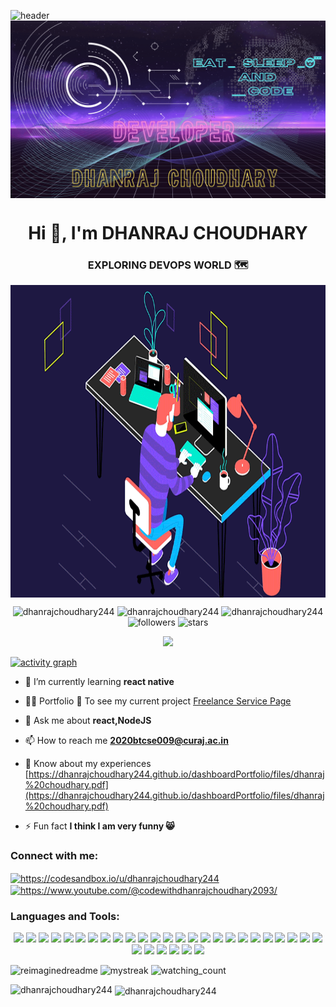 ![header](https://capsule-render.vercel.app/api?type=waving&height=300&color=gradient&text=WEB%20DEVELOPER&textBg=false)
<img align="center" alt="logo" src="https://github.com/DHANRAJCHOUDHARY244/DHANRAJCHOUDHARY244/blob/main/a.png">
<h1 align="center">Hi 👋, I'm DHANRAJ CHOUDHARY</h1>
<h3 align="center">EXPLORING DEVOPS WORLD 🗺</h3>
<img align="center" alt="coding " width="1200" height="500" src="https://github.com/DHANRAJCHOUDHARY244/DHANRAJCHOUDHARY244/blob/main/coding.gif">

<p align="center"> 
<img src="https://komarev.com/ghpvc/?username=dhanrajchoudhary244&label=Profile%20views&color=0e75b6&style=flat" alt="dhanrajchoudhary244" /> 
<img src="https://badges.strrl.dev/years/dhanrajchoudhary244" alt="dhanrajchoudhary244" /> 
<img src="https://badges.strrl.dev/repos/dhanrajchoudhary244" alt="dhanrajchoudhary244" /> 
<img alt="followers" src="https://img.shields.io/github/followers/dhanrajchoudhary244?label=Followers&style=social" alt="dhanrajchoudhary244" />
<img src="https://img.shields.io/github/stars/dhanrajchoudhary244?label=Stars" alt="stars">
</p>

<p align="center"> 
<img src="https://github-profile-trophy.vercel.app/?username=dhanrajchoudhary244&theme=juicyfresh&no-bg=true" />
 </p>

[![activity graph](https://github-readme-activity-graph.vercel.app/graph?username=dhanrajchoudhary244&theme=github-dark-dimmed&custom_title=dhanrajchoudhary244%20Activity%20Graph&hide_border=true)](https://github.com/ashutosh00710/github-readme-activity-graph)

- 🌱 I’m currently learning **react native**

- 👨‍💻 Portfolio 🔗 To see my current project [Freelance Service Page](https://portfoli2.vercel.app/)

- 💬 Ask me about **react,NodeJS**

- 📫 How to reach me **2020btcse009@curaj.ac.in**

- 📄 Know about my experiences [https://dhanrajchoudhary244.github.io/dashboardPortfolio/files/dhanraj%20choudhary.pdf](https://dhanrajchoudhary244.github.io/dashboardPortfolio/files/dhanraj%20choudhary.pdf)

- ⚡ Fun fact **I think I am very funny 😸**

<h3 align="left">Connect with me:</h3>
<p align="left">
<a href="https://codesandbox.com/https://codesandbox.io/u/dhanrajchoudhary244" target="blank"><img align="center" src="https://raw.githubusercontent.com/rahuldkjain/github-profile-readme-generator/master/src/images/icons/Social/codesandbox.svg" alt="https://codesandbox.io/u/dhanrajchoudhary244" height="30" width="40" /></a>
<a href="https://www.youtube.com/c/https://www.youtube.com/@codewithdhanrajchoudhary2093/" target="blank"><img align="center" src="https://raw.githubusercontent.com/rahuldkjain/github-profile-readme-generator/master/src/images/icons/Social/youtube.svg" alt="https://www.youtube.com/@codewithdhanrajchoudhary2093/" height="30" width="40" /></a>
</p>

<h3 align="left">Languages and Tools:</h3>
<p align="center"> 
<img src="https://img.shields.io/badge/Next.js-000000.svg?style=for-the-badge&logo=nextdotjs&logoColor=white"/>
<img src="https://img.shields.io/badge/React-61DAFB.svg?style=for-the-badge&logo=React&logoColor=black"/>
<img src="https://img.shields.io/badge/Bootstrap-7952B3.svg?style=for-the-badge&logo=Bootstrap&logoColor=white"/>
<img src="https://img.shields.io/badge/Electron-47848F.svg?style=for-the-badge&logo=Electron&logoColor=white"/>
<img src="https://img.shields.io/badge/Erlang-A90533.svg?style=for-the-badge&logo=Erlang&logoColor=white"/>
<img src="https://img.shields.io/badge/Express-000000.svg?style=for-the-badge&logo=Express&logoColor=white"/>
<img src="https://img.shields.io/badge/Figma-F24E1E.svg?style=for-the-badge&logo=Figma&logoColor=white"/>
<img src="https://img.shields.io/badge/Firebase-FFCA28.svg?style=for-the-badge&logo=Firebase&logoColor=black"/>
<img src="https://img.shields.io/badge/Framer-0055FF.svg?style=for-the-badge&logo=Framer&logoColor=white"/>
<img src="https://img.shields.io/badge/HTML5-E34F26.svg?style=for-the-badge&logo=HTML5&logoColor=white"/>
<img src="https://img.shields.io/badge/JavaScript-F7DF1E.svg?style=for-the-badge&logo=JavaScript&logoColor=black"/>
<img src="https://img.shields.io/badge/MariaDB-003545.svg?style=for-the-badge&logo=MariaDB&logoColor=white"/>
<img src="https://img.shields.io/badge/MongoDB-47A248.svg?style=for-the-badge&logo=MongoDB&logoColor=white"/>
<img src="https://img.shields.io/badge/Mongoose-880000.svg?style=for-the-badge&logo=Mongoose&logoColor=white"/>
<img src="https://img.shields.io/badge/MySQL-4479A1.svg?style=for-the-badge&logo=MySQL&logoColor=white"/>
<img src="https://img.shields.io/badge/NestJS-E0234E.svg?style=for-the-badge&logo=NestJS&logoColor=white"/>
<img src="https://img.shields.io/badge/Node.js-339933.svg?style=for-the-badge&logo=nodedotjs&logoColor=white"/>
<img src="https://img.shields.io/badge/Adobe%20Photoshop-31A8FF.svg?style=for-the-badge&logo=Adobe-Photoshop&logoColor=white"/>
<img src="https://img.shields.io/badge/PHP-777BB4.svg?style=for-the-badge&logo=PHP&logoColor=white"/>
<img src="https://img.shields.io/badge/Postman-FF6C37.svg?style=for-the-badge&logo=Postman&logoColor=white"/>
<img src="https://img.shields.io/badge/Pug-A86454.svg?style=for-the-badge&logo=Pug&logoColor=white"/>
<img src="https://img.shields.io/badge/EJS-B4CA65.svg?style=for-the-badge&logo=EJS&logoColor=black"/>
<img src="https://img.shields.io/badge/Python-3776AB.svg?style=for-the-badge&logo=Python&logoColor=white"/>
<img src="https://img.shields.io/badge/RabbitMQ-FF6600.svg?style=for-the-badge&logo=RabbitMQ&logoColor=white"/>
<img src="https://img.shields.io/badge/Redis-DC382D.svg?style=for-the-badge&logo=Redis&logoColor=white"/>
<img src="https://img.shields.io/badge/Socket.io-010101.svg?style=for-the-badge&logo=socketdotio&logoColor=white"/>
<img src="https://img.shields.io/badge/Redux-764ABC.svg?style=for-the-badge&logo=Redux&logoColor=white"/>
<img src="https://img.shields.io/badge/Sass-CC6699.svg?style=for-the-badge&logo=Sass&logoColor=white"/>
<img src="https://img.shields.io/badge/SQLite-003B57.svg?style=for-the-badge&logo=SQLite&logoColor=white"/>
<img src="https://img.shields.io/badge/Tailwind%20CSS-06B6D4.svg?style=for-the-badge&logo=Tailwind-CSS&logoColor=white"/>
<img src="https://img.shields.io/badge/TypeScript-3178C6.svg?style=for-the-badge&logo=TypeScript&logoColor=white"/>
</p>

<p>
<img src="https://myreadme.vercel.app/api/embed/dhanrajchoudhary244?panels=userstatistics,toprepositories,toplanguages,commitgraph" alt="reimaginedreadme" />
<img src="https://github-readme-streak-stats.herokuapp.com/?user=dhanrajchoudhary244&theme=tokyonight" alt="mystreak"/>

<img src="https://widgetbite.com/stats/{random-guid}" alt="watching_count" />
</p>

<p><img align="left" src="https://github-readme-stats.vercel.app/api/top-langs?username=dhanrajchoudhary244&show_icons=true&locale=en&layout=compact" alt="dhanrajchoudhary244" /></p>

<p>&nbsp;<img align="center" src="https://github-readme-stats.vercel.app/api?username=dhanrajchoudhary244&show_icons=true&locale=en" alt="dhanrajchoudhary244" /></p>

